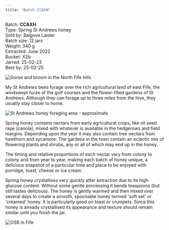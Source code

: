 ```yaml
---
title: "Batch CCAXH"
---
```


Batch: **CCAXH**<BR>
Type: Spring St Andrews honey<BR>
Sold by: Balgove Larder<BR>
Batch size: 12 jars<BR>
Weight: 340 g<BR>
Extracted: June 2022<BR>
Bucket: X2b<BR>
Jarred: 25-02-23<BR>
Best by: 25-02-25

![Gorse and broom in the North Fife hills](/images/fife/170604-04.jpg)

My St Andrews bees forage over the rich agricultural land of east Fife, the windswept  furze of the golf courses and the flower-filled gardens of St Andrews. Although they can forage up to three miles from the hive, they usually stay closer to home. 

![St Andrews honey foraging area - approximate](/images/standrews/StAndrewsMap.png)

Spring honey contains nectars from early agricultural crops, like oil seed rape (canola), mixed with whatever is available in the hedgerows and field margins. Depending upon the year it may also contain tree nectars from hawthorn and sycamore. The gardens in the town contain an eclectic mix of flowering plants and shrubs, any or all of which may end up in the honey. 

The timing and relative proportions of each nectar vary from colony to colony and from year to year, making each batch of honey unique, a delicious snapshot of a particular time and place to be enjoyed with porridge, toast, cheese or ice cream.

Spring honey crystallises very quickly after extraction due to its high glucose content. Without some gentle processing it bends teaspoons (but still tastes delicious). The honey is gently warmed and then mixed over several days to create a smooth, spoonable honey termed 'soft set' or 'creamed' honey. It is particularly good on toast or crumpets. Since this honey is already crystallised its appearance and texture should remain similar until you finish the jar.

![OSR in Fife](/images/fife/160521-26.jpg)

